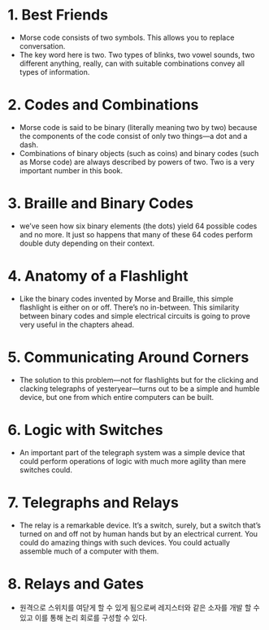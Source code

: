 # 1. Best Friends

- Morse code consists of two symbols. This allows you to replace conversation.
- The key word here is two. Two types of blinks, two vowel sounds, two different anything, really, can with suitable combinations convey all types of information.

# 2. Codes and Combinations

- Morse code is said to be binary (literally meaning two by two) because the components of the code consist of only two things—a dot and a dash.
- Combinations of binary objects (such as coins) and binary codes (such as Morse code) are always described by powers of two. Two is a very important number in this book.

# 3. Braille and Binary Codes

- we’ve seen how six binary elements (the dots) yield 64 possible codes and no more. It just so happens that many of these 64 codes perform double duty depending on their context.

# 4. Anatomy of a Flashlight

- Like the binary codes invented by Morse and Braille, this simple flashlight is either on or off. There’s no in-between. This similarity between binary codes and simple electrical circuits is going to prove very useful in the chapters ahead.

# 5. Communicating Around Corners

- The solution to this problem—not for flashlights but for the clicking and clacking telegraphs of yesteryear—turns out to be a simple and humble device, but one from which entire computers can be built.

# 6. Logic with Switches

- An important part of the telegraph system was a simple device that could perform operations of logic with much more agility than mere switches could.

# 7. Telegraphs and Relays

- The relay is a remarkable device. It’s a switch, surely, but a switch that’s turned on and off not by human hands but by an electrical current. You could do amazing things with such devices. You could actually assemble much of a computer with them.

# 8. Relays and Gates

- 원격으로 스위치를 여닫게 할 수 있게 됨으로써 레지스터와 같은 소자를 개발 할 수 있고 이를 통해 논리 회로를 구성할 수 있다.
